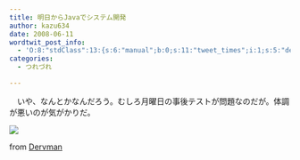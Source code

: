 ```yaml
---
title: 明日からJavaでシステム開発
author: kazu634
date: 2008-06-11
wordtwit_post_info:
  - 'O:8:"stdClass":13:{s:6:"manual";b:0;s:11:"tweet_times";i:1;s:5:"delay";i:0;s:7:"enabled";i:1;s:10:"separation";s:2:"60";s:7:"version";s:3:"3.7";s:14:"tweet_template";b:0;s:6:"status";i:2;s:6:"result";a:0:{}s:13:"tweet_counter";i:2;s:13:"tweet_log_ids";a:1:{i:0;i:4067;}s:9:"hash_tags";a:0:{}s:8:"accounts";a:1:{i:0;s:7:"kazu634";}}'
categories:
  - つれづれ

---
```

<div class="section">
<p>
    　いや、なんとかなんだろう。むしろ月曜日の事後テストが問題なのだが。体調が悪いのが気がかりだ。
</p>
  
<p>
<center>
</center>
</p>
  
<p>
<a href="http://flickr.com/photos/37571036@N00/424608164/" onclick="__gaTracker('send', 'event', 'outbound-article', 'http://flickr.com/photos/37571036@N00/424608164/', '');" title="Programming"><img src="http://farm1.static.flickr.com/156/424608164_df3f899af4_m.jpg" /></a>
</p>
  
<p>
    from <a href="http://flickr.com/people/37571036@N00/" onclick="__gaTracker('send', 'event', 'outbound-article', 'http://flickr.com/people/37571036@N00/', 'Dervman');">Dervman</a>
</p></p>
</div>
